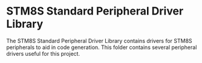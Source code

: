 # STM8S Standard Peripheral Driver Library
The STM8S Standard Peripheral Driver Library contains drivers for STM8S peripherals to aid in code generation. This folder contains several peripheral drivers useful for this project.